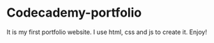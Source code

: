 # Codecademy-portfolio

It is my first portfolio website. I use html, css and js to create it. Enjoy!

